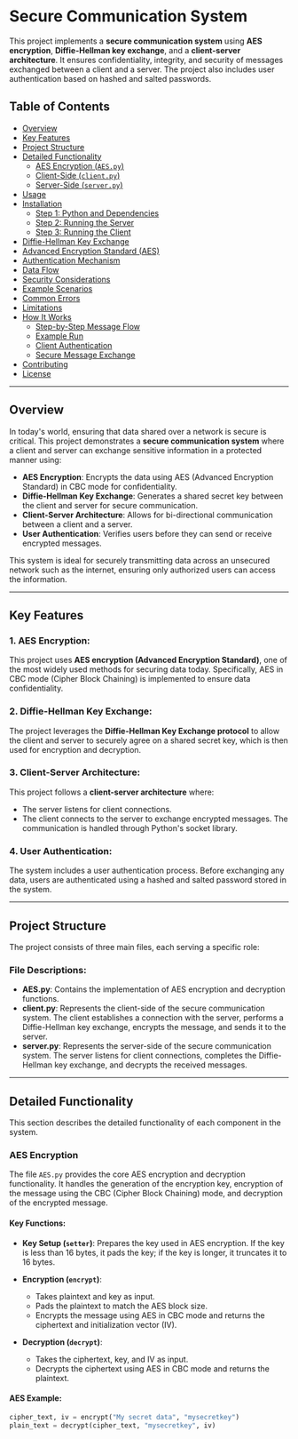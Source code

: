 # Secure Communication System

This project implements a **secure communication system** using **AES encryption**, **Diffie-Hellman key exchange**, and a **client-server architecture**. It ensures confidentiality, integrity, and security of messages exchanged between a client and a server. The project also includes user authentication based on hashed and salted passwords.

## Table of Contents

- [Overview](#overview)
- [Key Features](#key-features)
- [Project Structure](#project-structure)
- [Detailed Functionality](#detailed-functionality)
  - [AES Encryption (`AES.py`)](#aes-encryption)
  - [Client-Side (`client.py`)](#client-side)
  - [Server-Side (`server.py`)](#server-side)
- [Usage](#usage)
- [Installation](#installation)
  - [Step 1: Python and Dependencies](#step-1-python-and-dependencies)
  - [Step 2: Running the Server](#step-2-running-the-server)
  - [Step 3: Running the Client](#step-3-running-the-client)
- [Diffie-Hellman Key Exchange](#diffie-hellman-key-exchange)
- [Advanced Encryption Standard (AES)](#advanced-encryption-standard-aes)
- [Authentication Mechanism](#authentication-mechanism)
- [Data Flow](#data-flow)
- [Security Considerations](#security-considerations)
- [Example Scenarios](#example-scenarios)
- [Common Errors](#common-errors)
- [Limitations](#limitations)
- [How It Works](#how-it-works)
  - [Step-by-Step Message Flow](#step-by-step-message-flow)
  - [Example Run](#example-run)
  - [Client Authentication](#client-authentication)
  - [Secure Message Exchange](#secure-message-exchange)
- [Contributing](#contributing)
- [License](#license)

---

## Overview

In today's world, ensuring that data shared over a network is secure is critical. This project demonstrates a **secure communication system** where a client and server can exchange sensitive information in a protected manner using:

- **AES Encryption**: Encrypts the data using AES (Advanced Encryption Standard) in CBC mode for confidentiality.
- **Diffie-Hellman Key Exchange**: Generates a shared secret key between the client and server for secure communication.
- **Client-Server Architecture**: Allows for bi-directional communication between a client and a server.
- **User Authentication**: Verifies users before they can send or receive encrypted messages.

This system is ideal for securely transmitting data across an unsecured network such as the internet, ensuring only authorized users can access the information.

---

## Key Features

### 1. **AES Encryption**:
This project uses **AES encryption (Advanced Encryption Standard)**, one of the most widely used methods for securing data today. Specifically, AES in CBC mode (Cipher Block Chaining) is implemented to ensure data confidentiality.

### 2. **Diffie-Hellman Key Exchange**:
The project leverages the **Diffie-Hellman Key Exchange protocol** to allow the client and server to securely agree on a shared secret key, which is then used for encryption and decryption.

### 3. **Client-Server Architecture**:
This project follows a **client-server architecture** where:
- The server listens for client connections.
- The client connects to the server to exchange encrypted messages.
The communication is handled through Python's socket library.

### 4. **User Authentication**:
The system includes a user authentication process. Before exchanging any data, users are authenticated using a hashed and salted password stored in the system.

---

## Project Structure

The project consists of three main files, each serving a specific role:


### **File Descriptions**:

- **AES.py**: Contains the implementation of AES encryption and decryption functions.
- **client.py**: Represents the client-side of the secure communication system. The client establishes a connection with the server, performs a Diffie-Hellman key exchange, encrypts the message, and sends it to the server.
- **server.py**: Represents the server-side of the secure communication system. The server listens for client connections, completes the Diffie-Hellman key exchange, and decrypts the received messages.

---

## Detailed Functionality

This section describes the detailed functionality of each component in the system.

### AES Encryption

The file `AES.py` provides the core AES encryption and decryption functionality. It handles the generation of the encryption key, encryption of the message using the CBC (Cipher Block Chaining) mode, and decryption of the encrypted message.

#### Key Functions:
- **Key Setup (`setter`)**: Prepares the key used in AES encryption. If the key is less than 16 bytes, it pads the key; if the key is longer, it truncates it to 16 bytes.
  
- **Encryption (`encrypt`)**:
  - Takes plaintext and key as input.
  - Pads the plaintext to match the AES block size.
  - Encrypts the message using AES in CBC mode and returns the ciphertext and initialization vector (IV).

- **Decryption (`decrypt`)**:
  - Takes the ciphertext, key, and IV as input.
  - Decrypts the ciphertext using AES in CBC mode and returns the plaintext.

#### AES Example:
```python
cipher_text, iv = encrypt("My secret data", "mysecretkey")
plain_text = decrypt(cipher_text, "mysecretkey", iv)
